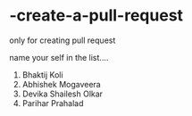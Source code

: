 # -create-a-pull-request
only for creating pull request

name your self  in the list....

1. Bhaktij Koli
2. Abhishek Mogaveera
3. Devika  Shailesh Olkar
4. Parihar Prahalad
